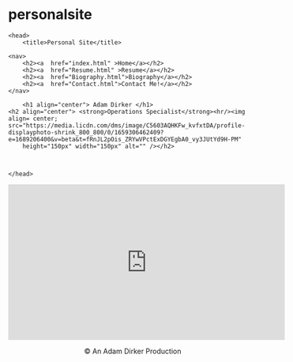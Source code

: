 # personalsite
<!DOCTYPE html>
<html>

<body >
<style>
	nav {background-color: #012269; text-align: center; }
	nav h2{display: inline;padding: 100px;}
</style>

<style>
	a:link {
	  color: aliceblue;
	  background-color: transparent;
	  text-decoration: none;}
	a:visited {
	  color: aliceblue;
	  background-color: transparent;
	  text-decoration: none;}
	a:hover {
	  color: #79be20;
	  background-color: transparent;
	  text-shadow: 3px 2px 3px black;}
	a:active {
      color: #94e629;
      background-color: transparent;}
</style>
	<head>
        <title>Personal Site</title>

	<nav>
		<h2><a  href="index.html" >Home</a></h2>
		<h2><a  href="Resume.html" >Resume</a></h2>
		<h2><a  href="Biography.html">Biography</a></h2>
  		<h2><a  href="Contact.html">Contact Me!</a></h2>
 	</nav>

		<h1 align="center"> Adam Dirker </h1>
	<h2 align="center"> <strong>Operations Specialist</strong><hr/><img align= center; src="https://media.licdn.com/dms/image/C5603AQHKFw_kvfxtDA/profile-displayphoto-shrink_800_800/0/1659306462409?e=1689206400&v=beta&t=fRnJL2pOis_ZRYwVPctExDGYEgbA0_vy3JUtYd9H-PM" 
        height="150px" width="150px" alt="" /></h2>

	
	
	</head>
	
<main>
	<iframe width="560" height="315" src="https://www.youtube.com/embed/KSO8cwz7UHY" title="My Wedding Video" frameborder="0" allowfullscreen></iframe>


</main>
<footer>
  <p align="center">&copy; An Adam Dirker Production</p>
 </footer>

</body>
</html>